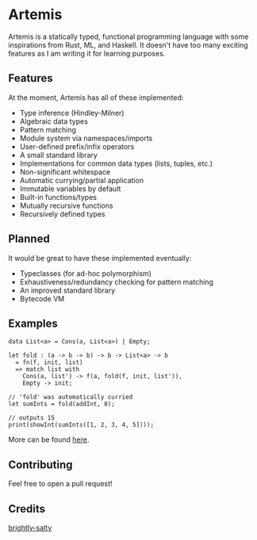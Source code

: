 # Artemis

Artemis is a statically typed, functional programming language with some inspirations from Rust, ML, and Haskell. It doesn't have too many exciting features as I am writing it for learning purposes.

## Features
At the moment, Artemis has all of these implemented:
- Type inference (Hindley-Milner)
- Algebraic data types
- Pattern matching
- Module system via namespaces/imports
- User-defined prefix/infix operators
- A small standard library
- Implementations for common data types (lists, tuples, etc.)
- Non-significant whitespace
- Automatic currying/partial application
- Immutable variables by default
- Built-in functions/types
- Mutually recursive functions
- Recursively defined types

## Planned
It would be great to have these implemented eventually:
- Typeclasses (for ad-hoc polymorphism)
- Exhaustiveness/redundancy checking for pattern matching
- An improved standard library
- Bytecode VM

## Examples
```
data List<a> = Cons(a, List<a>) | Empty;

let fold : (a -> b -> b) -> b -> List<a> -> b
  = fn(f, init, list)
  => match list with
    Cons(a, list') -> f(a, fold(f, init, list')),
    Empty -> init;
    
// 'fold' was automatically curried
let sumInts = fold(addInt, 0);

// outputs 15
print(showInt(sumInts([1, 2, 3, 4, 5])));
```
More can be found [here](https://github.com/05st/artemis/tree/master/examples).

## Contributing
Feel free to open a pull request!

## Credits
[brightly-salty](https://github.com/brightly-salty)
